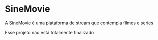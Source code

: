 <h1>SineMovie</h1>
<p>A SineMovie é uma plataforma de stream que contempla filmes e series</p>
<p>Esse projeto não está totalmente finalizado</p>
